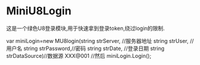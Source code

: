 # MiniU8Login
这是一个绿色U8登录模块,用于快速拿到登录token,绕过login的限制.

var miniLogin=new  	MU8login(string strServer, //服务器地址
			string strUser, //用户名
			string strPassword,//密码
			string strDate, //登录日期
			string strDataSource)//数据源 XXX@001
//然后
miniLogin.Login();
